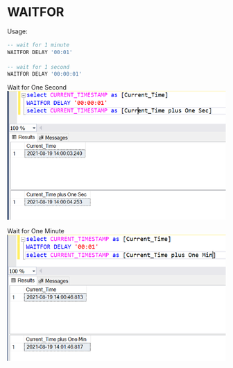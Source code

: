 # WAITFOR

Usage:
```SQL
-- wait for 1 minute
WAITFOR DELAY '00:01'

-- wait for 1 second
WAITFOR DELAY '00:00:01'
```

Wait for One Second 
![Wait For One Sec](../../Images/WaitForDelayOneSec.PNG)

Wait for One Minute
![Wait For One Min](../../Images/WaitForDelayOneMin.PNG)
